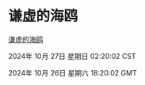 # 谦虚的海鸥
[谦虚的海鸥](http://219.139.197.74:56308/qxdho/course/base/hotlink/index.php)

2024年 10月 27日 星期日 02:20:02 CST

2024年 10月 26日 星期六 18:20:02 GMT
